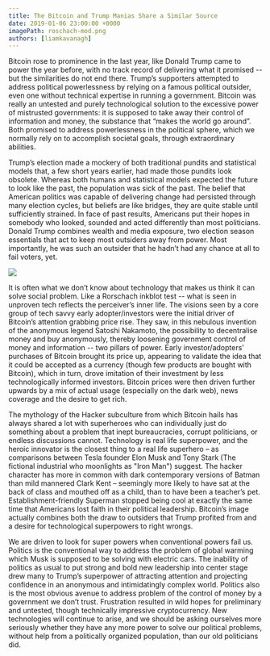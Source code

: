 ```yaml
---
title: The Bitcoin and Trump Manias Share a Similar Source
date: 2019-01-06 23:00:00 +0000
imagePath: roschach-mod.png
authors: [liamkavanagh]
---
```


Bitcoin rose to prominence in the last year, like Donald Trump came to power the year before, with no track record of delivering what it promised -- but the similarities do not end there. Trump’s supporters attempted to address political powerlessness by relying on a famous political outsider, even one without technical expertise in running a government. Bitcoin was really an untested and purely technological solution to the excessive power of mistrusted governments: it is supposed to take away their control of information and money, the substance that “makes the world go around”. Both promised to address powerlessness in the political sphere, which we normally rely on to accomplish societal goals, through extraordinary abilities.

Trump’s election made a mockery of both traditional pundits and statistical models that, a few short years earlier, had made those pundits look obsolete. Whereas both humans and statistical models expected the future to look like the past, the population was sick of the past. The belief that American politics was capable of delivering change had persisted through many election cycles, but beliefs are like bridges, they are quite stable until sufficiently strained. In face of past results, Americans put their hopes in somebody who looked, sounded and acted differently than most politicians. Donald Trump combines wealth and media exposure, two election season essentials that act to keep most outsiders away from power. Most importantly, he was such an outsider that he hadn’t had any chance at all to fail voters, yet.

<img src="/images/roschach-mod.png">

It is often what we don’t know about technology that makes us think it can solve social problem. Like a Rorschach inkblot test -- what is seen in unproven tech reflects the perceiver’s inner life. The visions seen by a core group of tech savvy early adopter/investors were the initial driver of Bitcoin’s attention grabbing price rise. They saw, in this nebulous invention of the anonymous legend Satoshi Nakamoto, the possibility to decentralise money and buy anonymously, thereby loosening government control of money and information -- two pillars of power. Early investor/adopters’ purchases of Bitcoin brought its price up, appearing to validate the idea that it could be accepted as a currency (though few products are bought with Bitcoin), which in turn, drove imitation of their investment by less technologically informed investors. Bitcoin prices were then driven further upwards by a mix of actual usage (especially on the dark web), news coverage and the desire to get rich.

The mythology of the Hacker subculture from which Bitcoin hails has always shared a lot with superheroes who can individually just do something about a problem that inept bureaucracies, corrupt politicians, or endless discussions cannot. Technology is real life superpower, and the heroic innovator is the closest thing to a real life superhero – as comparisons between Tesla founder Elon Musk and Tony Stark (The fictional industrial who moonlights as "Iron Man") suggest. The hacker character has more in common with dark contemporary versions of Batman than mild mannered Clark Kent – seemingly more likely to have sat at the back of class and mouthed off as a child, than to have been a teacher’s pet. Establishment-friendly Superman stopped being cool at exactly the same time that Americans lost faith in their political leadership. Bitcoin’s image actually combines both the draw to outsiders that Trump profited from and a desire for technological superpowers to right wrongs.

We are driven to look for super powers when conventional powers fail us. Politics is the conventional way to address the problem of global warming which Musk is supposed to be solving with electric cars. The inability of politics as usual to put strong and bold new leadership into center stage drew many to Trump’s superpower of attracting attention and projecting confidence in an anonymous and intimidatingly complex world. Politics  also is the most obvious avenue to address problem of the control of money by a government we don’t trust. Frustration resulted in wild hopes for preliminary and untested, though technically impressive cryptocurrency. New technologies will continue to arise, and we should be asking ourselves more seriously whether they have any more power to solve our political problems, without help from a politically organized population, than our old politicians did.